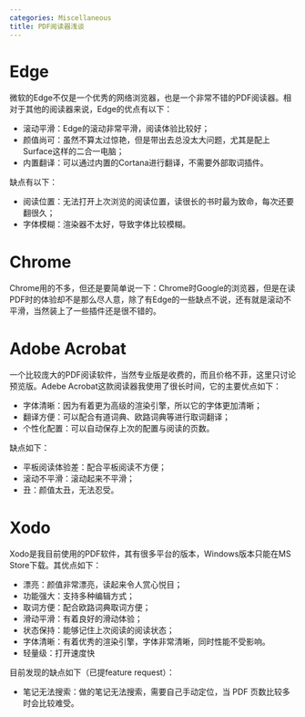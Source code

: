 ```yaml
---
categories: Miscellaneous
title: PDF阅读器浅谈
---
```


# Edge

微软的Edge不仅是一个优秀的网络浏览器，也是一个非常不错的PDF阅读器。相对于其他的阅读器来说，Edge的优点有以下：

- 滚动平滑：Edge的滚动非常平滑，阅读体验比较好；
- 颜值尚可：虽然不算太过惊艳，但是带出去总没太大问题，尤其是配上Surface这样的二合一电脑；
- 内置翻译：可以通过内置的Cortana进行翻译，不需要外部取词插件。

缺点有以下：

- 阅读位置：无法打开上次浏览的阅读位置，读很长的书时最为致命，每次还要翻很久；
- 字体模糊：渲染器不太好，导致字体比较模糊。

# Chrome

Chrome用的不多，但还是要简单说一下：Chrome时Google的浏览器，但是在读PDF时的体验却不是那么尽人意，除了有Edge的一些缺点不说，还有就是滚动不平滑，当然装上了一些插件还是很不错的。

# Adobe Acrobat

一个比较庞大的PDF阅读软件，当然专业版是收费的，而且价格不菲，这里只讨论预览版。Adebe Acrobat这款阅读器我使用了很长时间，它的主要优点如下：

- 字体清晰：因为有着更为高级的渲染引擎，所以它的字体更加清晰；
- 翻译方便：可以配合有道词典、欧路词典等进行取词翻译；
- 个性化配置：可以自动保存上次的配置与阅读的页数。

缺点如下：

- 平板阅读体验差：配合平板阅读不方便；
- 滚动不平滑：滚动起来不平滑；
- 丑：颜值太丑，无法忍受。

# Xodo

Xodo是我目前使用的PDF软件，其有很多平台的版本，Windows版本只能在MS Store下载。其优点如下：

- 漂亮：颜值非常漂亮，读起来令人赏心悦目；
- 功能强大：支持多种编辑方式；
- 取词方便：配合欧路词典取词方便；
- 滑动平滑：有着良好的滑动体验；
- 状态保持：能够记住上次阅读的阅读状态；
- 字体清晰：有着优秀的渲染引擎，字体非常清晰，同时性能不受影响。
- 轻量级：打开速度快

目前发现的缺点如下（已提feature request）：

- 笔记无法搜索：做的笔记无法搜索，需要自己手动定位，当 PDF 页数比较多时会比较难受。